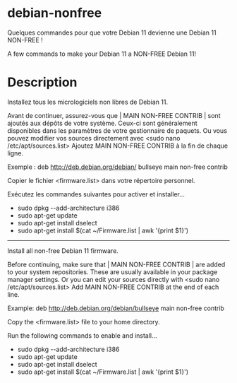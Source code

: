 # debian-nonfree
Quelques commandes pour que votre Debian 11 devienne une Debian 11 NON-FREE !

A few commands to make your Debian 11 a NON-FREE Debian 11!

# Description
Installez tous les micrologiciels non libres de Debian 11.

Avant de continuer, assurez-vous que | MAIN NON-FREE CONTRIB | sont ajoutés aux dépôts de votre système.
Ceux-ci sont généralement disponibles dans les paramètres de votre gestionnaire de paquets.
Ou vous pouvez modifier vos sources directement avec <sudo nano /etc/apt/sources.list>
Ajoutez MAIN NON-FREE CONTRIB à la fin de chaque ligne.

Exemple : deb http://deb.debian.org/debian/ bullseye main non-free contrib

Copier le fichier <firmware.list> dans votre répertoire personnel.

Exécutez les commandes suivantes pour activer et installer...

* sudo dpkg --add-architecture i386 
* sudo apt-get update
* sudo apt-get install dselect
* sudo apt-get install $(cat ~/Firmware.list | awk '{print $1}')

----------------------------------------------------------------------

Install all non-free Debian 11 firmware.

Before continuing, make sure that | MAIN NON-FREE CONTRIB | are added to your system repositories.
These are usually available in your package manager settings.
Or you can edit your sources directly with <sudo nano /etc/apt/sources.list>
Add MAIN NON-FREE CONTRIB at the end of each line.

Example: deb http://deb.debian.org/debian/bullseye main non-free contrib

Copy the <firmware.list> file to your home directory.

Run the following commands to enable and install...

* sudo dpkg --add-architecture i386 
* sudo apt-get update
* sudo apt-get install dselect
* sudo apt-get install $(cat ~/Firmware.list | awk '{print $1}')
